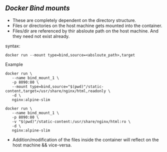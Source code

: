 ## ***Docker Bind mounts***

* These are completely dependent on the directory structure.
* Files or directories on the host machine gets mounted into the container.
* Files/dir are referenced by thir absloute path on the host machine. And they need not exist already.

syntax:
```
docker run --mount type=bind,source=<absloute_path>,target
```
Example 
```
docker run \
   --name bind_mount_1 \
   -p 8090:80 \
   --mount type=bind,source="$(pwd)"/static-content,target=/usr/share/nginx/html,readonly \
   -d \
   nginx:alpine-slim
```
```
docker run \
   --name bind_mount_1 \
   -p 8090:80 \
   -v "$(pwd)"/static-content:/usr/share/nginx/html:ro \
   -d \
   nginx:alpine-slim
```
* Addition/modification of the files inside the container will reflect on the host machine && vice-versa.
  
